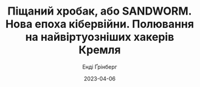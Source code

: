 ---
layout: default
modal-id: 8
date: 2023-04-06
title: Піщаний хробак, або SANDWORM. Нова епоха кібервійни. Полювання на найвіртуозніших хакерів Кремля
author: Енді Ґрінберг
author_label: Автор
img: sandsworm-andy-greenberg.jpg
alt: image-alt
project-date: 2020
category: Нон-фікшн
description: "Увесь масштаб загрози від Sandworm і його аналогів нависає над майбутнім уже тепер. Ескалація кібервійни триває, а жертвами санкціонованих державами кібероперацій стають окремі підприємства, галузі чи уряди, а також міста і цілі країни...
Книжка розповідає історію угруповання Sandworm — найяскравішого прикладу зловмисників, що наближають антиутопію кібервійни. У ній висвітлено багаторічну роботу дослідників і дізнавачів, які змогли відстежити найнебезпечніших хакерів Кремля, щоб не тільки ідентифікувати останніх і встановити їхнє місце перебування, а ще привернути увагу до загрози, яку становить Sandworm.
Події, що автор описує в книжці, розгортаються в Україні та світі, починаючи з 2014 року. У 2015–2017 рр. Україна стала і мішенню для кібератак, і «тестовим полігоном» для випробувань нової кіберзброї, техніки й тактики кібервійни. Водночас Sandworm — це історія не лише про окрему хакерську мережу чи навіть глибоку небезпеку, викликану безрозсудним прагненням Росії розгортати кібервійну в усьому світі."
---